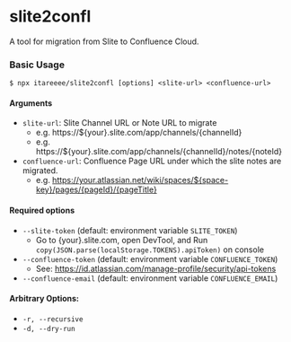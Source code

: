 # slite2confl

A tool for migration from Slite to Confluence Cloud.

### Basic Usage

```
$ npx itareeee/slite2confl [options] <slite-url> <confluence-url>
```

#### Arguments
- `slite-url`: Slite Channel URL or Note URL to migrate
  - e.g. https://${your}.slite.com/app/channels/{channelId}
  - e.g. https://${your}.slite.com/app/channels/{channelId}/notes/{noteId}
- `confluence-url`: Confluence Page URL under which the slite notes are migrated.
  - e.g. https://your.atlassian.net/wiki/spaces/${space-key}/pages/{pageId}/{pageTitle}

#### Required options
- `--slite-token` (default: environment variable `SLITE_TOKEN`)
  - Go to {your}.slite.com, open DevTool, and Run `copy(JSON.parse(localStorage.TOKENS).apiToken)` on console
- `--confluence-token` (default: environment variable `CONFLUENCE_TOKEN`)
  - See: https://id.atlassian.com/manage-profile/security/api-tokens
- `--confluence-email` (default: environment variable `CONFLUENCE_EMAIL`)

#### Arbitrary Options:
- `-r, --recursive`
- `-d, --dry-run`
